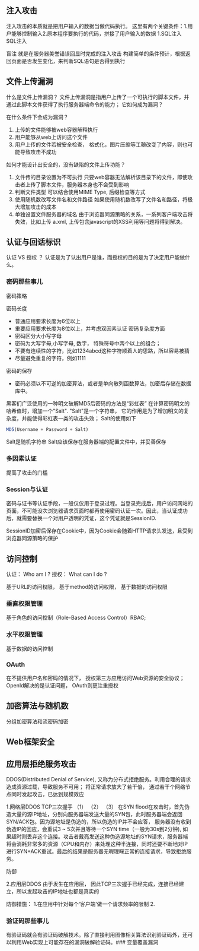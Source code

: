 ## 注入攻击
注入攻击的本质就是把用户输入的数据当做代码执行。
这里有两个关键条件：1.用户能够控制输入2.原本程序要执行的代码，拼接了用户输入的数据
1.SQL注入
SQL注入

盲注
就是在服务器美誉错误回显时完成的注入攻击
构建简单的条件预计，根据返回页面是否发生变化，来判断SQL语句是否得到执行

## 文件上传漏洞
什么是文件上传漏洞？
文件上传漏洞是指用户上传了一个可执行的脚本文件，并通过此脚本文件获得了执行服务器端命令的能力；
它如何成为漏洞？

在什么条件下会成为漏洞？
1. 上传的文件能够被web容器解释执行
2. 用户能够从web上访问这个文件
3. 用户上传的文件若被安全检查， 格式化，图片压缩等工鞥改变了内容，则也可能导致攻击不成功

如何才能设计出安全的，没有缺陷的文件上传功能？
1. 文件传的目录设置为不可执行
只要web容器无法解析该目录下的文件，即使攻击者上传了脚本文件，服务器本身也不会受到影响
2. 判断文件类型
可以结合使用MIME Type, 后缀检查等方式
3. 使用随机数改写文件名和文件路径
如果使用随机数改写了文件名和路径，将极大增加攻击的成本
4. 单独设置文件服务器的域名
由于浏览器同源策略的关系，一系列客户端攻击将失效，比如上传 a.xml, 上传包含javascript的XSS利用等问题将得到解决。

## 认证与回话标识
认证 VS 授权 ？
认证是为了认出用户是谁，而授权的目的是为了决定用户能做什么。

### 密码那些事儿
密码策略

密码长度
- 普通应用要求长度为6位以上
- 重要应用要求长度为8位以上，并考虑双因素认证
密码复杂度方面
- 密码区分大小写字母
- 密码为大写字母,小写字母, 数字， 特殊符号中两个以上的组合；
- 不要有连续性的字符，比如1234abcd这种字符顺着人的思路，所以容易被猜
- 尽量避免重复的字符，例如1111

密码的保存
- 密码必须以不可逆的加密算法，或者是单向散列函数算法，加密后存储在数据库中。

黑客们广泛使用的一种明文破解MD5后密码的方法是“彩虹表”
在计算密码明文的哈希值时，增加一个"Salt". "Salt"是一个字符串， 它的作用是为了增加明文的复杂度，并能使得彩虹表一类的攻击失效；
Salt的使用如下
```js
MD5(Username + Password + Salt)
```
Salt是随机字符串
Salt应该保存在服务器端的配置文件中，并妥善保存

### 多因素认证
提高了攻击的门槛
### Session与认证
密码与证书等认证手段，一般仅仅用于登录过程。当登录完成后，用户访问网站的页面，不可能没次浏览器请求页面时都再使用密码认证一次。因此，当认证成功后，就需要替换一个对用户透明的凭证，这个凭证就是SessionID.

SessionID加密后保存在Cookie中，因为Cookie会随着HTTP请求头发送，且受到浏览器同源策略的保护
## 访问控制
认证： Who am I ?
授权： What can I do ?

基于URL的访问权限， 基于method的访问权限， 基于数据的访问权限

### 垂直权限管理
基于角色的访问控制（Role-Based Access Control）RBAC;

### 水平权限管理

基于数据的访问控制

### OAuth
在不提供用户名和密码的情况下， 授权第三方应用访问Web资源的安全协议；
OpenId解决的是认证问题， OAuth则更注重授权

## 加密算法与随机数
分组加密算法和流密码加密
## Web框架安全

## 应用层拒绝服务攻击
DDOS(Distributed Denial of Service), 又称为分布式拒绝服务。利用合理的请求造成资源过载，导致服务不可用；
将正常请求放大了若干倍， 通过若干个网络节点同时发起攻击，已达到规模效应

1.网络层DDOS
TCP三次握手
（1）
（2）
（3）
在SYN flood在攻击时，首先伪造大量的源IP地址，分别向服务器端发送大量的SYN包，此时服务器端会返回SYN/ACK包。因为源地址是伪造的，所以伪造的IP并不会应答， 服务器没有收到伪造IP的回应，会重试3 ~ 5次并且等待一个SYN time（一般为30s到2分钟), 如果超时则丢弃这个连接。攻击者戴亮发送这种伪造源地址的SYN请求，服务器端将会消耗非常多的资源（CPU和内存）来处理这种半连接，同时还要不断地对IP进行SYN+ACK重试。最后的结果是服务器无暇理睬正常的连接请求，导致拒绝服务。

防御



2.应用层DDOS
由于发生在应用层， 因此TCP三次握手已经完成，连接已经建立，所以发起攻击的IP地址也都是真实的

防御措施： 
1.在应用中针对每个‘客户端’做一个请求频率的限制
2.

### 验证码那些事儿
有验证码就会有验证码破解技术。除了直接利用图像相关算法识别验证码外，还可以利用Web实现上可能存在的漏洞破解验证码。### 变量覆盖漏洞
